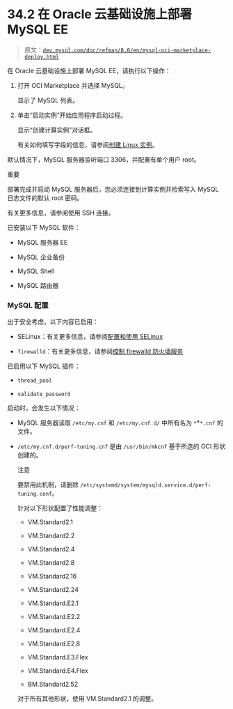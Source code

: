 # 34.2 在 Oracle 云基础设施上部署 MySQL EE

> 原文：[`dev.mysql.com/doc/refman/8.0/en/mysql-oci-marketplace-deploy.html`](https://dev.mysql.com/doc/refman/8.0/en/mysql-oci-marketplace-deploy.html)

在 Oracle 云基础设施上部署 MySQL EE，请执行以下操作：

1.  打开 OCI Marketplace 并选择 MySQL。

    显示了 MySQL 列表。

1.  单击“启动实例”开始应用程序启动过程。

    显示“创建计算实例”对话框。

    有关如何填写字段的信息，请参阅[创建 Linux 实例](https://docs.cloud.oracle.com/iaas/Content/Compute/Tasks/launchinginstance.htm)。

默认情况下，MySQL 服务器监听端口 3306，并配置有单个用户 root。

重要

部署完成并启动 MySQL 服务器后，您必须连接到计算实例并检索写入 MySQL 日志文件的默认 root 密码。

有关更多信息，请参阅使用 SSH 连接。

已安装以下 MySQL 软件：

+   MySQL 服务器 EE

+   MySQL 企业备份

+   MySQL Shell

+   MySQL 路由器

### MySQL 配置

出于安全考虑，以下内容已启用：

+   SELinux：有关更多信息，请参阅[配置和使用 SELinux](https://docs.oracle.com/en/operating-systems/oracle-linux/7/admin/ol7-s1-syssec.html)

+   `firewalld`：有关更多信息，请参阅[控制 firewalld 防火墙服务](https://docs.oracle.com/en/operating-systems/oracle-linux/7/security/ol7-implement-sec.html#ol7-firewalld-cfg)

已启用以下 MySQL 插件：

+   `thread_pool`

+   `validate_password`

启动时，会发生以下情况：

+   MySQL 服务器读取 `/etc/my.cnf` 和 `/etc/my.cnf.d/` 中所有名为 `*`*`*.cnf` 的文件。

+   `/etc/my.cnf.d/perf-tuning.cnf` 是由 `/usr/bin/mkcnf` 基于所选的 OCI 形状创建的。

    注意

    要禁用此机制，请删除 `/etc/systemd/system/mysqld.service.d/perf-tuning.conf`。

    针对以下形状配置了性能调整：

    +   VM.Standard2.1

    +   VM.Standard2.2

    +   VM.Standard2.4

    +   VM.Standard2.8

    +   VM.Standard2.16

    +   VM.Standard2.24

    +   VM.Standard.E2.1

    +   VM.Standard.E2.2

    +   VM.Standard.E2.4

    +   VM.Standard.E2.8

    +   VM.Standard.E3.Flex

    +   VM.Standard.E4.Flex

    +   BM.Standard2.52

    对于所有其他形状，使用 VM.Standard2.1 的调整。
